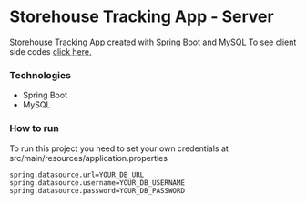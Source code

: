 # Storehouse Tracking App - Server

Storehouse Tracking App created with Spring Boot and MySQL
To see client side codes [click here.](https://github.com/Murat-Yavas/student-tracker-app-client)

### Technologies
-   Spring Boot
-   MySQL



### How to run

To run this project you need to set your own credentials at src/main/resources/application.properties

```
spring.datasource.url=YOUR_DB_URL
spring.datasource.username=YOUR_DB_USERNAME
spring.datasource.password=YOUR_DB_PASSWORD
```